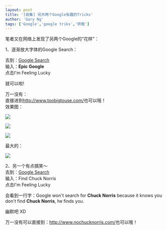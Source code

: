 ```yaml
---
layout: post
title: '[收集] 另外两个Google有趣的Tricks'
author: 'Gary Ng'
tags: ['Google','google triks','转载']
---
```


笔者又在网络上发现了另两个Google的“花样”：  
  
1、逐渐放大字体的Google Search：  
  
去到：[Google Search](http://www.google.com/)  
输入：**Epic Google**  
点击I'm Feeling Lucky  
  
  
就可以啦!  
  
  
万一没有：  
直接进到<http://www.toobigtouse.com/>也可以哦！  
效果图：  
  
  


![](http://4.bp.blogspot.com/-irD7sl9ETsA/TsoM1OxGWTI/AAAAAAAAAz0/kYRbvLAjNK0/s400/2011-11-21+16-18-49.jpg)

  


![](http://3.bp.blogspot.com/-HLHmX0JdxSY/TsoM167E0eI/AAAAAAAAAz8/1apVMjaAxSg/s400/2011-11-21+16-19-14.jpg)

  


![](http://4.bp.blogspot.com/-IMasLKba1DY/TsoM23U0CzI/AAAAAAAAA0E/_jnx33jJlx4/s400/2011-11-21+16-19-36.jpg)

  
最大的：  


![](http://3.bp.blogspot.com/-cmq1AeQOR5k/TsoM3qVP-WI/AAAAAAAAA0M/LQSekFDOcqk/s400/2011-11-21+16-19-59.jpg)

  
  
  
  
  
  
2、另一个有点搞笑～  
去到：[Google Search](http://www.google.com/)  
输入：Find Chuck Norris  
点击I'm Feeling Lucky  
  
  
会看到一行字：Google won't search for **Chuck Norris** because it knows you don't find **Chuck Norris**, he finds you.  
  
  
幽默吧 XD  
  
  
万一没有可以直接到：<http://www.nochucknorris.com/>也可以哦！  
  

